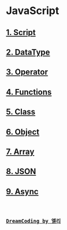 # JavaScript

## [1. Script](./Script/README.md)

## [2. DataType](./DataType/README.md)

## [3. Operator](./Operator/README.md)

## [4. Functions](./Functions/README.md)

## [5. Class](./Class/README.md)

## [6. Object](./Object/README.md)

## [7. Array](./Array/README.md)

## [8. JSON](./JSON/README.md)

## [9. Async](./Async/README.md)

<br/>

### [`DreamCoding by 엘리`](https://www.youtube.com/channel/UC_4u-bXaba7yrRz_6x6kb_w)
